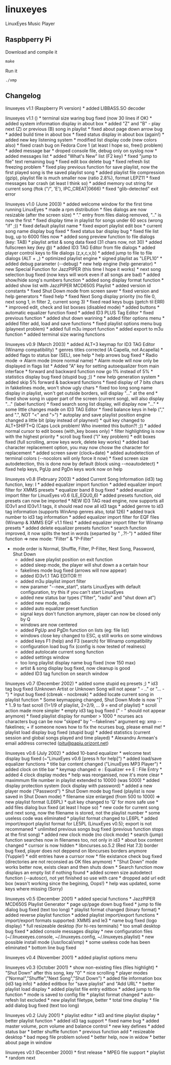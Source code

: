linuxeyes
=========

LinuxEyes Music Player

Raspbperry Pi
-------------
Download and compile it

    make

Run it

    ./xmp

Changelog
---------
linuxeyes v1.1 (Raspberry Pi version)
    * added LIBBASS.SO decoder

linuxeyes v1.1 ()
    * terminal size waring bug fixed (now 30 lines if OK)
    * added system information display in about box
    * added "Z" and "B" - play next (Z) or previous (B) song in playlist
    * fixed about page down arrow bug
    * added build time in about box
    * fixed status display in about box (again!)
    * added new key listening system
    * modified list display code (new colors also)
    * fixed crash bug on Fedora Core 1 (at least I hope so, free() problem)
    * added message bar
    * droped console file, debug only on syslog now
    * added messages list
    * added "What's New" list (F2 key)
    * fixed "jump to file" text remaining bug
    * fixed edit box delete bug
    * fixed refresh list freezing problem
    * fixed play previous function for save playlist, now the first played song is the saved playlist song
    * added playlist file compression (gzip), playlist file is much smaller now (ratio 2.8%), format LEPZ11
    * fixed messages bar crash (at least I think so)
    * added memory out string for current song (ftok ("/", 'E'), IPC_CREAT|0666)
    * fixed "glib-detected" exit error

linuxeyes v1.0 (June 2003)
    * added welcome window for the first time running LinuxEyes
    * made a rpm distribution
    * files dialogs are now resizable (after the screen size)
    * "." entry from files dialog removed, ".." is now the first
    * fixed display time in playlist for songs under 60 secs (wrong "if" ;))
    * fixed default playlist name
    * fixed export playlist edit box
    * current song name display bug fixed
    * fixed status bar display bug
    * fixed file list bug, up to 6000 files now
    * added song preview function to file dialogs (key: TAB)
    * playlist artist & song data fixed (31 chars now, not 30)
    * added fullscreen key (key @)
    * added ID3 TAG Editor from file dialogs
    * added player control keys to file dialogs (z,x,c,v,b)
    * added jump to file to file dialogs (ALT + _)
    * optimized playlist engine
    * signed playlist as "LEPL10"
    * added debug parameter (--debug)
    * new help engine (help generator)
    * new Special Function for JazzPIPER (this time I hope it works)
    * next song selection bug fixed (now keys will work even if all songs are bad)
    * added show/hide song's numbers function
    * added song display format function
    * added show list with JazzPIPER MCD650S Playlist
    * added version id constants
    * fixed Shut Down mode from screen saver
    * fixed version and help generators
    * fixed help
    * fixed Next Song display priority (no file 0, next song 1, in filter 2, current song 3)
    * fixed read keys bugs (getch til ERR)
    * improved edit, check and list boxses (disabled mode)
    * added buttons
    * automatic equalizer function fixed
    * added ID3 PLUS Tag Editor
    * fixed previous function
    * added shut down warining
    * added filter options menu
    * added filter add, load and save functions
    * fixed playlist options menu bug (playnext problem)
    * added full m3u import function
    * added export to m3u function
    * added terminal size waring functions

linuxeyes v0.9 (March 2003)
    * added ALT+3 keymap for ID3 TAG Editor (Winamp compatibility)
    * genres titles corrected (A Capella, not Acapella)
    * added flags to status bar (SEL), see help
    * help arrows bug fixed
    * Radio mode -> Alarm mode (more normal name)
    * Alarm mode will now only be displayed in flags list
    * Added "A" key for setting autoequalizer from main interface
    * forward and backward function now go 1% instead of 5%
    * statistics display bug fixed (stupid bug ;))
    * new help generation system
    * added skip 5% forward & backward functions
    * fixed display of 7 bits chars in fakkelines mode, won't show ugly chars
    * fixed too long song name display in playlist, won't get outside borders, will display "..." at the end
    * fixed show song in upper part of the screen (current song), will also display "..." (label function)
    * fixed search song list display, will display now "..."
    * some little changes made on ID3 TAG Editor
    * fixed balance keys in help ("," and ".", NOT "<" and ">")
    * autoplay and save playlist position engine changed a little bit (play instead of playnext)
    * quit key changed to ALT+SHIFT+Q (Caps Lock problem! Who invented this button?! ;))
    * added normal cursor to edit boxes (with_key boxes only)
    * filter highlighting is now with the highest priority
    * scroll bug fixed ("l" key problem)
    * edit boxes fixed (full scrolling, arrow keys work, delete key works)
    * added bad character replacement option, you may now chosw the character for replacement
    * added screen saver (clock+date)
    * added autodetection of terminal colors (--nocolors will only force it now)
    * fixed screen size autodetection, this is done now by default (block using --noautodetect)
    * fixed help keys, PgUp and PgDn keys work now on help

linuxeyes v0.8 (February 2003)
    * added Current Song Information (id3) tag function, key: I
    * added equalizer import function
    * added equalizer import filter for XMMS presets
    * equalizer band 8 bug fixed
    * added exualizer import filter for LinuxEyes v0.6 (LE_EQU0_6)
    * added presets function, old presets can now be imported
    * NEW ID3 TAG read engine, now supports all ID3v1 and ID3v1.1 tags, it should read now all id3 tags
    * added gernre to id3 tag information (supports WinAmp genres also, total 126)
    * added track number to id3 tag information
    * added equalizer import filter for EQF files (Winamp & XMMS EQF v1.1 files)
    * added equalizer import filter for Winamp presets
    * added delete equalizer presets function
    * search function improved, it now splits the text in words (separted by " ,.?!-")
    * added filter function => new mode: "Filter" & "P-Filter"
  - mode order is Normal, Shuffle, Filter, P-Filter, Nest Song, Password, Shut Down
    * added save playlist position on exit function
    * added sleep mode, the player will shut down a a certain hour
    * fakelines mode bug fixed (arrows will now appear)
    * added ID3v1.1 TAG EDITOR !!!
    * added m3u playlist import filter
    * new paramer "--new_start", starts LinuxEyes with default configuration, try this if you can't start LinuxEyes
    * added new status bar types ("filter", "radio" and "shut down at")
    * added new mode, radio
    * added auto equalizer preset function
    * signal keys don't function anymore, player can now be closed only by Q
    * windows are now centered
    * added PgUp and PgDn function on lists (eg: file list)
    * windows close key changed to ESC, q still works on some windows
    * added keys F1 (help) and F3 (search) for Winamp compatibility
    * configuration load bug fix (config is now tested of realness)
    * added autolocate current song function
    * added settings window
    * too long playlist display name bug fixed (now 150 max)
    * artist & song display bug fixed, now cleanup is good
    * added ID3 tag function on search window
    
linuxeyes v0.7 (December 2002)
    * added some stupid eq presets ;)
    * id3 tag bug fixed (Unknown Artist or Unknown Song will not apear " - .." or "... - ")
    * input bug fixed (cbreak - nocbreak)
    * added locate current song in playlist function
    * Some keymapping changed, Shut Down Mode is now "|"
    * 1..9 to fast scroll (1=1/9 of playlist, 2=2/9, ... 9 = end of playlist)
    * scroll action made more simpler
    * empty id3 tag bug fixed (" - " should not appear anymore)
    * fixed playlist display for number > 1000
    * ncurses acs characters bug can be now "skiped" by "--fakelines" argument
        eg: xmp --fakelines; 
	+ if someone nows how to fix the ncurses bug, please email me!
    * playlist load display bug fixed (stupid bug)
    * added statistics (current session and global songs played and time played)
    * Alexandru Armean's email address corrected (pitu@papiu.orizont.net)

linuxeyes v0.6 (July 2002)
    * added 10-band equalizer
    * welcome text display bug fixed (~"LinuxEyes v0.6 [press h for help]")
    * added load/save equalizer functions
    * title bar content changed ("LinuxEyes MP3 Player")
    * added clock on title bar
    * keymap changed: e : Equalizer <-> E : File Entry
    * added 4 clock display modes
    * help was reorganised, now it's more clear
    * maximmum file number in playlist extended to 10000 (was 5000)
    * added display protection system (lock display with password)
    * added a new player mode ("Password")
    * Shut Down mode bug fixed (playlist is now saved in Shut Down mode)
    * filename size enlarged (from 500 to 1000) => new playlist format (LE6PL)
    * quit key changed to 'Q' for more safe use
    * add files dialog bux fixed (at least I hope so)
    * new code for current song and next song, now the filename is stored, not the playlist number
    * some useless code was eliminated
    * playlist format changed to LE6PL
    * added import/export playlist format for LE5PL (LinuxEyes v0.5); export is not recommaned
    * unlimited previous songs bug fixed (previous function stops at the first song)
    * added new clock mode (no clock mode)
    * search (jump) function searches now in filenames too, not only in id3
    * about box content changed
    * currsor is now hidden
    * libncurses.so.5.2 (Red Hat 7.3) border bug fixed, player does not deppend on libncurses borders anymore (Yuppie!)
    * edit entries have a currsor now
    * file existance check bug fixed (directories are not reconsied as OK files anymore)
    * "Shut Down" mode works better now, exists clean and then shuts down
    * Search function mow displays an empty list if nothing found
    * added screen size autodetect function (--autoscr), not yet finished so use with care
    * dropped add url edit box (wasn't working since the begining, Oops!)
    * help was updated, some keys where missing (Sorry)

linuxeyes v0.5 (December 2001)
    * added special functions
    * JazzPIPER MCD650S Playlist Generator
    * page up/page down bug fixed
    * jump to file dialog bug fixed (text too long)
    * playlist format changed (binary format)
    * added reverse playlist function
    * added playlist import/export functions
    * import/export formats supported: XMMS and le3
    * name bug fixed (logo display)
    * full resizeable desktop (for hi-res terminals)
    * too small desktop bug fixed
    * added console messages display
    * new configuration files (~/.linuexeyes.console, ~/.linuxeyes.config, ~/.linuxeyes.playlist)
    * new possible install mode (/usr/local/xmp)
    * some useless code has been eliminated
    * bottom line bug fixed

linuxeyes v0.4 (November 2001)
    * added playlist options menu  

linuxeyes v0.3 (October 2001)
    * show non-existing files (files highlight)
    * "Shut Down" after this song, key "0"
    * nice scrolling
    * player modes ("Normal","Shuffle","Next Song","Shut Down")
    * added file information box (id3 tag info)
    * added editbox for "save playlist" and "Add URL"
    * better playlist load display
    * added playlist file entry editbox
    * added jump to file function
    * mode is saved to config file
    * playlist format changed
    * auto-refesh list excluded
    * new playlist filetype, better
    * total time display
    * file add dialog bug fixed (text too long)

linuxeyes v0.2 (July 2001)
    * playlist editor
    * id3 and time playlist display
    * better playlist function
    * added id3 tag support
    * fixed name bug
    * added master volume, pcm volume and balance control
    * new key defines
    * added status bar
    * better shuffle function
    * previous function add
    * resizeable desktop
    * bad mpeg file problem solved
    * better help, now in widow
    * better about page in window
        
linuxeyes v0.1 (December 2000)
    * first release
    * MPEG file support
    * playlist
    * random next

